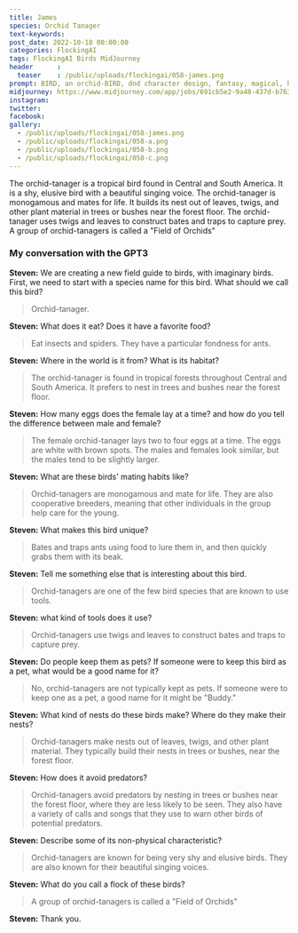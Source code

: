 ```yaml
---
title: James
species: Orchid Tanager
text-keywords: 
post_date: 2022-10-18 00:00:00
categories: FlockingAI
tags: FlockingAI Birds MidJourney 
header      :
  teaser    : /public/uploads/flockingai/058-james.png
prompt: BIRD, an orchid-BIRD, dnd character design, fantasy, magical, high resolution, 8k
midjourney: https://www.midjourney.com/app/jobs/691cb5e2-9a48-437d-b763-0a2bd590bca4
instagram: 
twitter: 
facebook: 
gallery: 
  - /public/uploads/flockingai/058-james.png
  - /public/uploads/flockingai/058-a.png
  - /public/uploads/flockingai/058-b.png
  - /public/uploads/flockingai/058-c.png
---
```


The orchid-tanager is a tropical bird found in Central and South America. It is a shy, elusive bird with a beautiful singing voice. The orchid-tanager is monogamous and mates for life. It builds its nest out of leaves, twigs, and other plant material in trees or bushes near the forest floor. The orchid-tanager uses twigs and leaves to construct bates and traps to capture prey. A group of orchid-tanagers is called a "Field of Orchids"

### My conversation with the GPT3

**Steven:** We are creating a new field guide to birds, with imaginary birds. First, we need to start with a species name for this bird. What should we call this bird?

> Orchid-tanager.

**Steven:** What does it eat? Does it have a favorite food?

> Eat insects and spiders. They have a particular fondness for ants.

**Steven:** Where in the world is it from? What is its habitat?

> The orchid-tanager is found in tropical forests throughout Central and South America. It prefers to nest in trees and bushes near the forest floor.

**Steven:** How many eggs does the female lay at a time? and how do you tell the difference between male and female?

> The female orchid-tanager lays two to four eggs at a time. The eggs are white with brown spots. The males and females look similar, but the males tend to be slightly larger.

**Steven:** What are these birds' mating habits like?

> Orchid-tanagers are monogamous and mate for life. They are also cooperative breeders, meaning that other individuals in the group help care for the young.

**Steven:** What makes this bird unique?

> Bates and traps ants using food to lure them in, and then quickly grabs them with its beak.

**Steven:** Tell me something else that is interesting about this bird.

> Orchid-tanagers are one of the few bird species that are known to use tools.

**Steven:** what kind of tools does it use?

> Orchid-tanagers use twigs and leaves to construct bates and traps to capture prey.

**Steven:** Do people keep them as pets? If someone were to keep this bird as a pet, what would be a good name for it?

> No, orchid-tanagers are not typically kept as pets. If someone were to keep one as a pet, a good name for it might be "Buddy."

**Steven:** What kind of nests do these birds make? Where do they make their nests?

> Orchid-tanagers make nests out of leaves, twigs, and other plant material. They typically build their nests in trees or bushes, near the forest floor.

**Steven:** How does it avoid predators?

> Orchid-tanagers avoid predators by nesting in trees or bushes near the forest floor, where they are less likely to be seen. They also have a variety of calls and songs that they use to warn other birds of potential predators.

**Steven:** Describe some of its non-physical characteristic?

> Orchid-tanagers are known for being very shy and elusive birds. They are also known for their beautiful singing voices.

**Steven:** What do you call a flock of these birds?

> A group of orchid-tanagers is called a "Field of Orchids"

**Steven:** Thank you.

